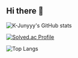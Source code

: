 ## Hi there 👋

<!--
**ji0u0/ji0u0** is a ✨ _special_ ✨ repository because its `README.md` (this file) appears on your GitHub profile.

Here are some ideas to get you started:

- 🔭 I’m currently working on ...
- 🌱 I’m currently learning ...
- 👯 I’m looking to collaborate on ...
- 🤔 I’m looking for help with ...
- 💬 Ask me about ...
- 📫 How to reach me: ...
- 😄 Pronouns: ...
- ⚡ Fun fact: ...
-->

![K-Junyyy's GitHub stats](https://github-readme-stats.vercel.app/api?username=ji0u0&show_icons=true&theme=radical)

[![Solved.ac Profile](http://mazassumnida.wtf/api/generate_badge?boj=zeewoo0088)](https://solved.ac/zeewoo0088)

![Top Langs](https://github-readme-stats.vercel.app/api/top-langs/?username=ji0u0&theme=radical)
